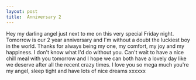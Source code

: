 ```yaml
---
layout: post
title:  Anniversary 2
---
```

Hey my darling angel just next to me on this very special Friday night. Tomorrow is our 2 year anniversary and I'm without a doubt the luckiest boy in the world. Thanks for always being my one, my comfort, my joy and my happiness. I don't know what I'd do without you. Can't wait to have a nice chill meal with you tomorrow and I hope we can both have a lovely day like we deserve after all the recent crazy times. I love you so mega much you're my angel, sleep tight and have lots of nice dreams xxxxxx
